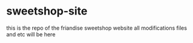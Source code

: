 # sweetshop-site
this is the repo of the friandise sweetshop website
all modifications files and etc will be here
